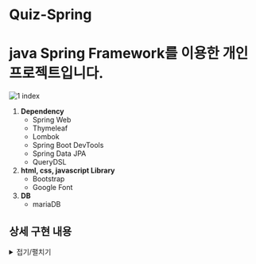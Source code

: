 # Quiz-Spring

<h1>java Spring Framework를 이용한 개인 프로젝트입니다.</h1>

![1 index](https://github.com/selloriwoo/Quiz-Spring/assets/39435633/7fe1848f-16f6-4a1d-825f-dd4014edf1f7)

1. **Dependency**<br />
   +  Spring Web
   + Thymeleaf
   + Lombok
   + Spring Boot DevTools
   + Spring Data JPA
   + QueryDSL
3. **html, css, javascript Library**<br />
   +  Bootstrap
   + Google Font
5. **DB**<br />
   +  mariaDB

## 상세 구현 내용

<details>
<summary>접기/펼치기</summary>

## 회원가입

![2 signUp](https://github.com/selloriwoo/Quiz-Spring/assets/39435633/a0a13d45-0551-47bc-842a-b8229c9be730)
+ 회원 정보를 기입하여 회원 가입 클릭시 DB에 회원 정보가 들어간다.
  
## 로그인

![3 login](https://github.com/selloriwoo/Quiz-Spring/assets/39435633/83d23a04-f89c-4584-a180-3d966bea257b)
+ 로그인시 아이디가 있는지 DB에서 찾아 비밀번호가 맞는지 확인하여 맞으면 Session으로 관리되어 로그인 된다.
  
## 퀴즈 만들기

![4](https://github.com/selloriwoo/Quiz-Spring/assets/39435633/aea7b5c8-30d4-4ad8-a0e3-4598bb2056b5)
+ 퀴즈 문제를 작성하고 4개의 선택지를 만들고 정답을 체크 해주면 DB에 퀴즈가 만들어진다.

  
## 퀴즈 문제
  
![5](https://github.com/selloriwoo/Quiz-Spring/assets/39435633/19ff4597-3f2d-4522-81eb-e358846128ca)
+ 퀴즈 문제가 나오며 4개의 버튼중에 선택지를 누르면 문제의 정답과 일치하는지 확인한다.
  
## 퀴즈 만들기

![6](https://github.com/selloriwoo/Quiz-Spring/assets/39435633/06b3d455-c7bb-457f-87f8-8cfa7d698ccb)
+ 문제를 맞출경우 View에 보여준다. 
 
## 퀴즈 만들기

![7](https://github.com/selloriwoo/Quiz-Spring/assets/39435633/ebc88659-baac-45b4-bcf9-f2f1b68cbb1c)
+ 문제를 틀릴경우 View에 보여준다. 
  
## Setting
  
![8](https://github.com/selloriwoo/Quiz-Spring/assets/39435633/bf47da5e-94e5-4489-a157-650c38068b93)
  **application.properties 파일**
+ spring.datasource.driverClassName에는 DB드라이버를 셋팅해준다.
+ spring.datasource.url에는 DB의 주소를 넣어준다.
  ex)jdbc:mariadb://localhost:3306/(DB의 이름)
+ spring.datasource.username에는 DB의 로그인 아이디를 입력해준다.
+ spring.datasource.password에는 DB의 로그인 비밀번호를 입력해준다.

주의)
  + spring.jpa.hibernate.ddl-auto는 상세한 DB의 초기화를 선택할 수 있다.<br />
    &nbsp; create는 SessionFactory가 시작될 때 drop을 실행하고 create해준다.<br />
    &nbsp; update는 변경된 스키마가 있으면 update해준다.
</details>
